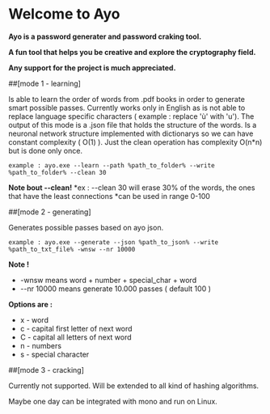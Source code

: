 # Welcome to Ayo

 **Ayo is a password generater and password craking tool.**

 **A fun tool that helps you be creative and explore the cryptography field.**
 
 **Any support for the project is much appreciated.**


##[mode 1 - learning]

Is able to learn the order of words from .pdf books in order to generate smart possible passes. Currently works only in English as is not able to replace language specific characters ( example : replace 'ù' with 'u'). The output of this mode is a .json file that holds the structure of the words. Is a neuronal network structure implemented with dictionarys so we can have constant complexity ( O(1) ). Just the clean operation has complexity O(n*n) but is done only once.

 `example : ayo.exe --learn --path %path_to_folder% --write %path_to_folder% --clean 30`

**Note bout --clean!** 
 *ex : --clean 30 will erase 30% of the words, the ones that have the least connections
 *can be used in range 0-100


##[mode 2 - generating]

Generates possible passes based on ayo json. 

 `example : ayo.exe --generate --json %path_to_json% --write %path_to_txt_file% -wnsw --nr 10000`

**Note !** 
 * -wnsw means word + number + special_char + word
 * --nr 10000 means generate 10.000 passes ( default 100 )

**Options are :** 
 * x - word
 * c - capital first letter of next word
 * C - capital all letters of next word
 * n - numbers
 * s - special character
 

##[mode 3 - cracking]

Currently not supported. Will be extended to all kind of hashing algorithms. 

Maybe one day can be integrated with mono and run on Linux.